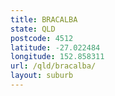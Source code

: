```yaml
---
title: BRACALBA
state: QLD
postcode: 4512
latitude: -27.022484
longitude: 152.858311
url: /qld/bracalba/
layout: suburb
---
```

